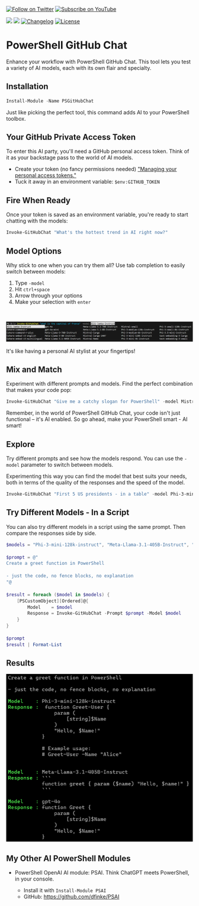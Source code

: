 [![Follow on Twitter](https://img.shields.io/twitter/follow/dfinke.svg?style=social&label=Follow%20%40dfinke)](https://twitter.com/dfinke)
[![Subscribe on YouTube](https://img.shields.io/youtube/channel/subscribers/UCP47ZkO5EDkoI2sr-3P4ShQ
)](https://youtube.com/@dougfinke/)

[![](https://img.shields.io/powershellgallery/v/PSGitHubChat.svg)](https://www.powershellgallery.com/packages/PSGitHubChat)
[![](https://img.shields.io/powershellgallery/dt/PSGitHubChat.svg)](https://www.powershellgallery.com/packages/PSGitHubChat)
[![Changelog](https://img.shields.io/github/v/release/dfinke/PSGitHubChat?include_prereleases&label=changelog)](https://github.com/dfinke/PSGitHubChat/releases)
[![License](https://img.shields.io/badge/license-Apache%202.0-blue.svg)](https://github.com/dfinke/PSGitHubChat/blob/master/LICENSE)

# PowerShell GitHub Chat

Enhance your workflow with PowerShell GitHub Chat. This tool lets you test a variety of AI models, each with its own flair and specialty. 

## Installation

```powershell
Install-Module -Name PSGitHubChat
```

Just like picking the perfect tool, this command adds AI to your PowerShell toolbox.

## Your GitHub Private Access Token

To enter this AI party, you'll need a GitHub personal access token. Think of it as your backstage pass to the world of AI models.

- Create your token (no fancy permissions needed)
["Managing your personal access tokens."](https://docs.github.com/en/authentication/keeping-your-account-and-data-secure/managing-your-personal-access-tokens)
- Tuck it away in an environment variable: `$env:GITHUB_TOKEN`

## Fire When Ready

Once your token is saved as an environment variable, you're ready to start chatting with the models:

```powershell
Invoke-GitHubChat "What's the hottest trend in AI right now?"
```

## Model Options

Why stick to one when you can try them all? Use tab completion to easily switch between models:

1. Type `-model`
2. Hit `ctrl+space`
3. Arrow through your options
4. Make your selection with `enter`

<br/>

![alt text](media/TabComplete-Models.png)

It's like having a personal AI stylist at your fingertips!

## Mix and Match

Experiment with different prompts and models. Find the perfect combination that makes your code pop:

```powershell
Invoke-GitHubChat "Give me a catchy slogan for PowerShell" -model Mistral-large 
```

Remember, in the world of PowerShell GitHub Chat, your code isn't just functional – it's AI enabled. So go ahead, make your PowerShell smart - AI smart!

## Explore 

Try different prompts and see how the models respond. You can use the `-model` parameter to switch between models.

Experimenting this way you can find the model that best suits your needs, both in terms of the quality of the responses and the speed of the model.

```powershell
Invoke-GitHubChat "First 5 US presidents - in a table" -model Phi-3-mini-128k-instruct 
```

## Try Different Models - In a Script

You can also try different models in a script using the same prompt. Then compare the responses side by side. 

```powershell
$models = "Phi-3-mini-128k-instruct", "Meta-Llama-3.1-405B-Instruct", "gpt-4o"

$prompt = @"
Create a greet function in PowerShell

- just the code, no fence blocks, no explanation
"@

$result = foreach ($model in $models) {
    [PSCustomObject][Ordered]@{
        Model    = $model
        Response = Invoke-GitHubChat -Prompt $prompt -Model $model
    }            
}

$prompt
$result | Format-List
```

## Results

![alt text](media/Model-Responses.png)

## My Other AI PowerShell Modules

- PowerShell OpenAI AI module: PSAI. Think ChatGPT meets PowerShell, in your console.

    - Install it with `Install-Module PSAI`
    - GitHub: https://github.com/dfinke/PSAI

